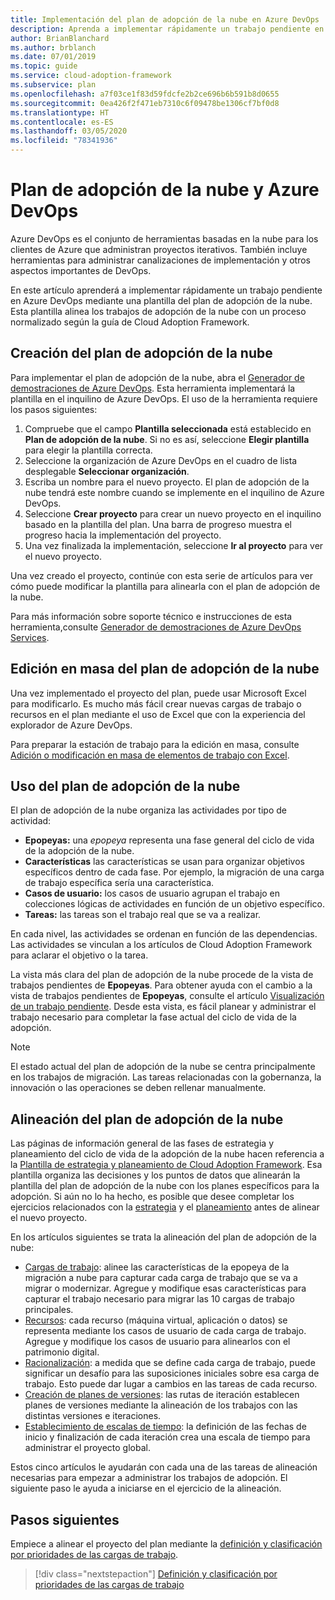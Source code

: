 ```yaml
---
title: Implementación del plan de adopción de la nube en Azure DevOps
description: Aprenda a implementar rápidamente un trabajo pendiente en Azure DevOps mediante una plantilla de plan de adopción de la nube que alinea los esfuerzos de adopción de la nube en un proceso normalizado.
author: BrianBlanchard
ms.author: brblanch
ms.date: 07/01/2019
ms.topic: guide
ms.service: cloud-adoption-framework
ms.subservice: plan
ms.openlocfilehash: a7f03ce1f83d59fdcfe2b2ce696b6b591b8d0655
ms.sourcegitcommit: 0ea426f2f471eb7310c6f09478be1306cf7bf0d8
ms.translationtype: HT
ms.contentlocale: es-ES
ms.lasthandoff: 03/05/2020
ms.locfileid: "78341936"
---
```

# <a name="cloud-adoption-plan-and-azure-devops"></a>Plan de adopción de la nube y Azure DevOps

Azure DevOps es el conjunto de herramientas basadas en la nube para los clientes de Azure que administran proyectos iterativos. También incluye herramientas para administrar canalizaciones de implementación y otros aspectos importantes de DevOps. 

En este artículo aprenderá a implementar rápidamente un trabajo pendiente en Azure DevOps mediante una plantilla del plan de adopción de la nube. Esta plantilla alinea los trabajos de adopción de la nube con un proceso normalizado según la guía de Cloud Adoption Framework.

## <a name="create-your-cloud-adoption-plan"></a>Creación del plan de adopción de la nube

Para implementar el plan de adopción de la nube, abra el [Generador de demostraciones de Azure DevOps](https://aka.ms/adopt/plan/generator). Esta herramienta implementará la plantilla en el inquilino de Azure DevOps. El uso de la herramienta requiere los pasos siguientes:

1. Compruebe que el campo **Plantilla seleccionada** está establecido en **Plan de adopción de la nube**. Si no es así, seleccione **Elegir plantilla** para elegir la plantilla correcta.
2. Seleccione la organización de Azure DevOps en el cuadro de lista desplegable **Seleccionar organización**.
3. Escriba un nombre para el nuevo proyecto. El plan de adopción de la nube tendrá este nombre cuando se implemente en el inquilino de Azure DevOps.
4. Seleccione **Crear proyecto** para crear un nuevo proyecto en el inquilino basado en la plantilla del plan. Una barra de progreso muestra el progreso hacia la implementación del proyecto.
5. Una vez finalizada la implementación, seleccione **Ir al proyecto** para ver el nuevo proyecto.

Una vez creado el proyecto, continúe con esta serie de artículos para ver cómo puede modificar la plantilla para alinearla con el plan de adopción de la nube.

Para más información sobre soporte técnico e instrucciones de esta herramienta,consulte [Generador de demostraciones de Azure DevOps Services](https://docs.microsoft.com/azure/devops/demo-gen/?toc=/azure/devops/demo-gen/toc.json&bc=/azure/devops/demo-gen/breadcrumb/toc.json&view=azure-devops).

## <a name="bulk-edit-the-cloud-adoption-plan"></a>Edición en masa del plan de adopción de la nube

Una vez implementado el proyecto del plan, puede usar Microsoft Excel para modificarlo. Es mucho más fácil crear nuevas cargas de trabajo o recursos en el plan mediante el uso de Excel que con la experiencia del explorador de Azure DevOps.

Para preparar la estación de trabajo para la edición en masa, consulte [Adición o modificación en masa de elementos de trabajo con Excel](https://docs.microsoft.com/azure/devops/boards/backlogs/office/bulk-add-modify-work-items-excel?view=azure-devops).

## <a name="use-the-cloud-adoption-plan"></a>Uso del plan de adopción de la nube

El plan de adopción de la nube organiza las actividades por tipo de actividad:

- **Epopeyas:** una *epopeya* representa una fase general del ciclo de vida de la adopción de la nube.
- **Características** las características se usan para organizar objetivos específicos dentro de cada fase. Por ejemplo, la migración de una carga de trabajo específica sería una característica.
- **Casos de usuario:** los casos de usuario agrupan el trabajo en colecciones lógicas de actividades en función de un objetivo específico.
- **Tareas:** las tareas son el trabajo real que se va a realizar.

En cada nivel, las actividades se ordenan en función de las dependencias. Las actividades se vinculan a los artículos de Cloud Adoption Framework para aclarar el objetivo o la tarea.

La vista más clara del plan de adopción de la nube procede de la vista de trabajos pendientes de **Epopeyas**. Para obtener ayuda con el cambio a la vista de trabajos pendientes de **Epopeyas**, consulte el artículo [Visualización de un trabajo pendiente](https://docs.microsoft.com/azure/devops/boards/backlogs/define-features-epics?view=azure-devops#view-a-backlog-or-portfolio-backlog). Desde esta vista, es fácil planear y administrar el trabajo necesario para completar la fase actual del ciclo de vida de la adopción.

> [!NOTE]
> El estado actual del plan de adopción de la nube se centra principalmente en los trabajos de migración. Las tareas relacionadas con la gobernanza, la innovación o las operaciones se deben rellenar manualmente.

## <a name="align-the-cloud-adoption-plan"></a>Alineación del plan de adopción de la nube

Las páginas de información general de las fases de estrategia y planeamiento del ciclo de vida de la adopción de la nube hacen referencia a la [Plantilla de estrategia y planeamiento de Cloud Adoption Framework](https://archcenter.blob.core.windows.net/cdn/fusion/readiness/Microsoft-Cloud-Adoption-Framework-Strategy-and-Plan-Template.docx). Esa plantilla organiza las decisiones y los puntos de datos que alinearán la plantilla del plan de adopción de la nube con los planes específicos para la adopción. Si aún no lo ha hecho, es posible que desee completar los ejercicios relacionados con la [estrategia](../strategy/index.md) y el [planeamiento](../plan/index.md) antes de alinear el nuevo proyecto.

En los artículos siguientes se trata la alineación del plan de adopción de la nube:

- [Cargas de trabajo](./workloads.md): alinee las características de la epopeya de la migración a nube para capturar cada carga de trabajo que se va a migrar o modernizar. Agregue y modifique esas características para capturar el trabajo necesario para migrar las 10 cargas de trabajo principales.
- [Recursos](./assets.md): cada recurso (máquina virtual, aplicación o datos) se representa mediante los casos de usuario de cada carga de trabajo. Agregue y modifique los casos de usuario para alinearlos con el patrimonio digital.
- [Racionalización](./review-rationalization.md): a medida que se define cada carga de trabajo, puede significar un desafío para las suposiciones iniciales sobre esa carga de trabajo. Esto puede dar lugar a cambios en las tareas de cada recurso.
- [Creación de planes de versiones](./iteration-paths.md): las rutas de iteración establecen planes de versiones mediante la alineación de los trabajos con las distintas versiones e iteraciones.
- [Establecimiento de escalas de tiempo](./timelines.md): la definición de las fechas de inicio y finalización de cada iteración crea una escala de tiempo para administrar el proyecto global.

Estos cinco artículos le ayudarán con cada una de las tareas de alineación necesarias para empezar a administrar los trabajos de adopción. El siguiente paso le ayuda a iniciarse en el ejercicio de la alineación.

## <a name="next-steps"></a>Pasos siguientes

Empiece a alinear el proyecto del plan mediante la [definición y clasificación por prioridades de las cargas de trabajo](./workloads.md).

> [!div class="nextstepaction"]
> [Definición y clasificación por prioridades de las cargas de trabajo](./workloads.md)

